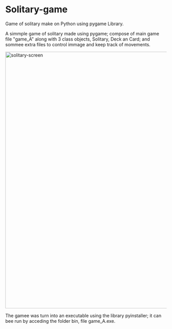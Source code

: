 # Solitary-game
Game of solitary make on Python using pygame Library.

A simmple game of solitary made using pygame; compose of main game file "game_A" along with 3 class objects, Solitary, Deck an Card; and sommee extra files to control immage and keep track of movements.

<img width="800" heigth="400" alt="solitary-screen" src="https://user-images.githubusercontent.com/44034603/171268759-c6d21b84-f26b-4e69-bc9c-f1a7c7101a8f.png">



The gamee was turn into an executable using the library pyinstaller; it can bee run by acceding the folder bin, file game_A.exe.
